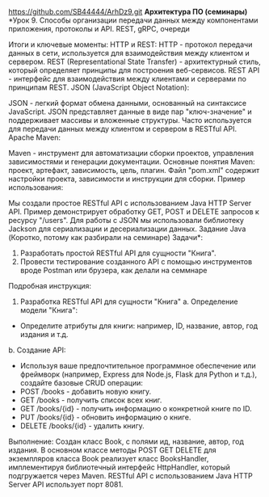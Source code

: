 https://github.com/SB44444/ArhDz9.git
**Архитектура ПО (семинары)**
*Урок 9. Способы организации передачи данных между компонентами приложения, протоколы и API. REST, gRPC, очереди

Итоги и ключевые моменты:
HTTP и REST:
HTTP - протокол передачи данных в сети, используется для взаимодействия между клиентом и сервером.
REST (Representational State Transfer) - архитектурный стиль, который определяет принципы для построения веб-сервисов.
REST API - интерфейс для взаимодействия между клиентами и серверами по принципам REST.
JSON (JavaScript Object Notation):

JSON - легкий формат обмена данными, основанный на синтаксисе JavaScript.
JSON представляет данные в виде пар "ключ-значение" и поддерживает массивы и вложенные структуры.
Часто используется для передачи данных между клиентом и сервером в RESTful API.
Apache Maven:

Maven - инструмент для автоматизации сборки проектов, управления зависимостями и генерации документации.
Основные понятия Maven: проект, артефакт, зависимость, цель, плагин.
Файл "pom.xml" содержит настройки проекта, зависимости и инструкции для сборки.
Пример использования:

Мы создали простое RESTful API с использованием Java HTTP Server API.
Пример демонстрирует обработку GET, POST и DELETE запросов к ресурсу "/users".
Для работы с JSON мы использовали библиотеку Jackson для сериализации и десериализации данных.
Задание Java (Коротко, потому как разбирали на семинаре)
Задачи*:
1. Разработать простой RESTful API для сущности "Книга".
2. Провести тестирование созданного API с помощью инструментов вроде Postman или брузера, как делали на семмнаре

Подробная инструкция:

1. Разработка RESTful API для сущности "Книга"
   a. Определение модели "Книга":
- Определите атрибуты для книги: например, ID, название, автор, год издания и т.д.

b. Создание API:
- Используя ваше предпочтительное программное обеспечение или фреймворк (например, Express для Node.js, Flask для Python и т.д.), создайте базовые CRUD операции:
- POST /books - добавить новую книгу.
- GET /books - получить список всех книг.
- GET /books/{id} - получить информацию о конкретной книге по ID.
- PUT /books/{id} - обновить информацию о книге.
- DELETE /books/{id} - удалить книгу.

Выполнение:
Создан класс Book, с полями ид, название, автор, год издания.
В основном классе методы POST GET DELETE для экземпляров класса Book реализует класс BooksHandler,
имплементируя библиотечный интерфейс HttpHandler, который подгружается через Maven.
RESTful API с использованием Java HTTP Server API использует порт 8081.